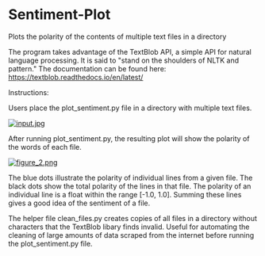 # Sentiment-Plot
Plots the polarity of the contents of multiple text files in a directory

The program takes advantage of the TextBlob API, a simple API for natural language processing. It is said to "stand on the shoulders of NLTK and pattern." The documentation can be found here: https://textblob.readthedocs.io/en/latest/

Instructions:

Users place the plot_sentiment.py file in a directory with multiple text files.

[![input.jpg](https://s14.postimg.org/y1reu6iz5/input.jpg)](https://postimg.org/image/oh7s7atn1/)

After running plot_sentiment.py, the resulting plot will show the polarity of the words of each file.

[![figure_2.png](https://s14.postimg.org/v7o9grjdt/figure_2.png)](https://postimg.org/image/ejwre9om5/)

The blue dots illustrate the polarity of individual lines from a given file. The black dots show the total polarity of the lines in that file. The polarity of an individual line is a float within the range [-1.0, 1.0]. Summing these lines gives a good idea of the sentiment of a file.

The helper file clean_files.py creates copies of all files in a directory without characters that the TextBlob libary finds invalid. Useful for automating the cleaning of large amounts of data scraped from the internet before running the plot_sentiment.py file.
